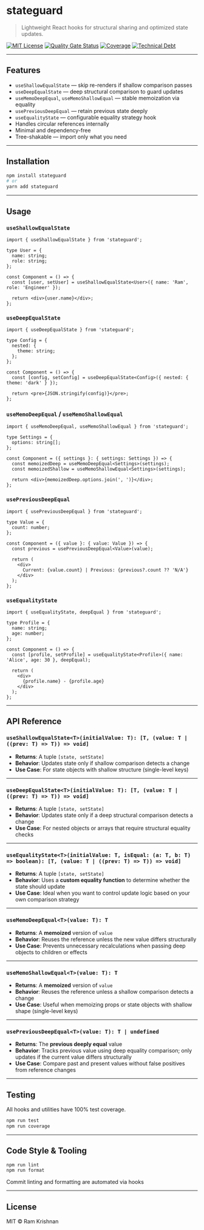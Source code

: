 # stateguard

> Lightweight React hooks for structural sharing and optimized state updates.

[![MIT License](https://img.shields.io/badge/license-MIT-blue.svg)](LICENSE)
[![Quality Gate Status](https://sonarcloud.io/api/project_badges/measure?project=ramkrishnan_stateguard&metric=alert_status)](https://sonarcloud.io/summary/new_code?id=ramkrishnan_stateguard)
[![Coverage](https://sonarcloud.io/api/project_badges/measure?project=ramkrishnan_stateguard&metric=coverage)](https://sonarcloud.io/summary/new_code?id=ramkrishnan_stateguard)
[![Technical Debt](https://sonarcloud.io/api/project_badges/measure?project=ramkrishnan_stateguard&metric=sqale_index)](https://sonarcloud.io/summary/new_code?id=ramkrishnan_stateguard)

---

## Features

- `useShallowEqualState` — skip re-renders if shallow comparison passes
- `useDeepEqualState` — deep structural comparison to guard updates
- `useMemoDeepEqual`, `useMemoShallowEqual` — stable memoization via equality
- `usePreviousDeepEqual` — retain previous state deeply
- `useEqualityState` — configurable equality strategy hook
- Handles circular references internally
- Minimal and dependency-free
- Tree-shakable — import only what you need

---

## Installation

```bash
npm install stateguard
# or
yarn add stateguard
```

---

## Usage

### `useShallowEqualState`

```tsx
import { useShallowEqualState } from 'stateguard';

type User = {
  name: string;
  role: string;
};

const Component = () => {
  const [user, setUser] = useShallowEqualState<User>({ name: 'Ram', role: 'Engineer' });

  return <div>{user.name}</div>;
};
```

### `useDeepEqualState`

```tsx
import { useDeepEqualState } from 'stateguard';

type Config = {
  nested: {
    theme: string;
  };
};

const Component = () => {
  const [config, setConfig] = useDeepEqualState<Config>({ nested: { theme: 'dark' } });

  return <pre>{JSON.stringify(config)}</pre>;
};
```

### `useMemoDeepEqual` / `useMemoShallowEqual`

```tsx
import { useMemoDeepEqual, useMemoShallowEqual } from 'stateguard';

type Settings = {
  options: string[];
};

const Component = ({ settings }: { settings: Settings }) => {
  const memoizedDeep = useMemoDeepEqual<Settings>(settings);
  const memoizedShallow = useMemoShallowEqual<Settings>(settings);

  return <div>{memoizedDeep.options.join(', ')}</div>;
};
```

### `usePreviousDeepEqual`

```tsx
import { usePreviousDeepEqual } from 'stateguard';

type Value = {
  count: number;
};

const Component = ({ value }: { value: Value }) => {
  const previous = usePreviousDeepEqual<Value>(value);

  return (
    <div>
      Current: {value.count} | Previous: {previous?.count ?? 'N/A'}
    </div>
  );
};
```

### `useEqualityState`

```tsx
import { useEqualityState, deepEqual } from 'stateguard';

type Profile = {
  name: string;
  age: number;
};

const Component = () => {
  const [profile, setProfile] = useEqualityState<Profile>({ name: 'Alice', age: 30 }, deepEqual);

  return (
    <div>
      {profile.name} - {profile.age}
    </div>
  );
};
```

---

## API Reference

### `useShallowEqualState<T>(initialValue: T): [T, (value: T | ((prev: T) => T)) => void]`

- **Returns**: A tuple `[state, setState]`
- **Behavior**: Updates state only if shallow comparison detects a change
- **Use Case**: For state objects with shallow structure (single-level keys)

---

### `useDeepEqualState<T>(initialValue: T): [T, (value: T | ((prev: T) => T)) => void]`

- **Returns**: A tuple `[state, setState]`
- **Behavior**: Updates state only if a deep structural comparison detects a change
- **Use Case**: For nested objects or arrays that require structural equality checks

---

### `useEqualityState<T>(initialValue: T, isEqual: (a: T, b: T) => boolean): [T, (value: T | ((prev: T) => T)) => void]`

- **Returns**: A tuple `[state, setState]`
- **Behavior**: Uses a **custom equality function** to determine whether the state should update
- **Use Case**: Ideal when you want to control update logic based on your own comparison strategy

---

### `useMemoDeepEqual<T>(value: T): T`

- **Returns**: A **memoized** version of `value`
- **Behavior**: Reuses the reference unless the new value differs structurally
- **Use Case**: Prevents unnecessary recalculations when passing deep objects to children or effects

---

### `useMemoShallowEqual<T>(value: T): T`

- **Returns**: A **memoized** version of `value`
- **Behavior**: Reuses the reference unless a shallow comparison detects a change
- **Use Case**: Useful when memoizing props or state objects with shallow shape (single-level keys)

---

### `usePreviousDeepEqual<T>(value: T): T | undefined`

- **Returns**: The **previous deeply equal** value
- **Behavior**: Tracks previous value using deep equality comparison; only updates if the current value differs structurally
- **Use Case**: Compare past and present values without false positives from reference changes

---

## Testing

All hooks and utilities have 100% test coverage.

```bash
npm run test
npm run coverage
```

---

## Code Style & Tooling

```bash
npm run lint
npm run format
```

Commit linting and formatting are automated via hooks

---

## License

MIT © Ram Krishnan
